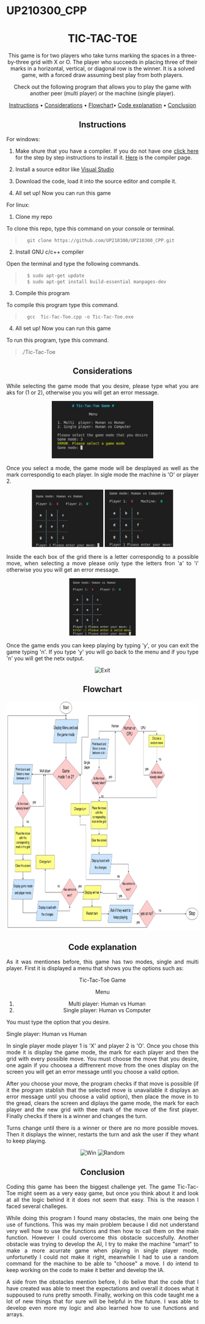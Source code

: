 # UP210300_CPP
<div align="center">

# **TIC-TAC-TOE**

This game is for two players who take turns marking the spaces in a three-by-three grid with X or O. The player who succeeds in placing three of their marks in a horizontal, vertical, or diagonal row is the winner. It is a solved game, with a forced draw assuming best play from both players. 
 
</div>
 

<div align="center">
 
Check out the following program that allows you to play the game with another peer (multi player) or the machine (single player).
 
<div align="center">


[Instructions](#instructions) •
[Considerations](#considerations) •
[Flowchart](#flowchart)•
[Code explanation](#code-explanation) •
[Conclusion](#conclusion) 

</div>

<div align="center">

## Instructions

</div>

<div align="justify">

For windows:

1. Make shure that you have a compiler. If you do not have one [click here](https://code.visualstudio.com/docs/cpp/config-mingw) for the step by step instructions to install it. [Here](https://www.msys2.org) is the compiler page.

2. Install a source editor like [Visual Studio](https://code.visualstudio.com/)

3. Download the code, load it into the source editor and compile it.

4. All set up! Now you can run this game

For linux:

1. Clone my repo

To clone this repo, type this command on your console or terminal.

>       git clone https://github.com/UP210300/UP210300_CPP.git

2. Install GNU c/c++ compiler

Open the terminal and type the following commands.

>       $ sudo apt-get update
>       $ sudo apt-get install build-essential manpages-dev

3. Compile this program

To compile this program type this command.

>       gcc  Tic-Tac-Toe.cpp -o Tic-Tac-Toe.exe


4. All set up! Now you can run this game

To run this program, type this command.
   
>./Tic-Tac-Toe

</div>

<div align="center">

## Considerations

</div>

<div align="justify">

While selecting the game mode that you desire, please type what you are aks for (1 or 2), otherwise you you will get an error message.

<div align="center">
<img alt="GameMode" height="150" src="Images/GameMode.jpeg"/> <br>
</div>


Once you select a mode, the game mode will be desplayed as well as the mark correspondig to each player. In sigle mode the machine is 'O' or player 2.

<div align="center">
<img alt="HumanVsHuman" height="150" src="Images/HumanVsHuman.jpeg"/> 
<img alt="HumanVsMachine" height="150" src="Images/Machine.jpeg"/> <br>
</div>


Inside the each box of the grid there is a letter correspondig to a possible move, when selecting a move please only type the letters fron 'a' to 'i' otherwise you you will get an error message.

<div align="center">
<img alt="Move" height="150" src="Images/Move.jpeg"/> <br>
</div>

Once the game ends you can keep playing by typing 'y', or you can exit the game typing 'n'. If you type 'y' you will go back to the menu and if you type 'n' you will get the netx output.

<div align="center">
<img alt="Exit" height="150" src="Images/Exit.jpeg/> <br>

</div>

</div>

<div align="center">

## Flowchart

</div>

<img alt="Flowchart" height="600" src="Images/Flowchart.png"/> <br>
 
<div align="center">

## Code explanation

<div align="justify">


<div align="justify">

As it was mentiones before, this game has two modes, single and multi player. First it is displayed a menu that shows you the options such as:

<div align="center">

Tic-Tac-Toe Game 

Menu    

1. Multi  player: Human vs Human
2. Single player: Human vs Computer 

</div>

You must type the option that you desire.

Single player: Human vs Human

In single player mode player 1 is 'X' and player 2 is 'O'.
Once you chose this mode it is display the game mode, the mark for each player and then the grid with every possible move. You must choose the move that you desire, one again if you choosea a diffrenrent move from the ones display on the screen you will get an error message until you choose a valid option.

After you choose your move, the program checks if that move is possible (if it the program stablish that the selected move is unavailable it displays an error message until you choose a valid option), then place the move in to the gread, clears the screen and diplays the game mode, the mark for each player and the new grid with thee mark of the move of the first player. Finally checks if there is a winner and changes the turn.

Turns change until there is a winner or there are no more possible moves. Then it displays the winner, restarts the turn and ask the user if they whant to keep playing.

<div align="center">
<img alt="Win" height="150" src="Images/Player1Wins.jpeg/> 

<img alt="Win" height="150" src="Images/Player2Wins.jpeg/> 

<img alt="Draft" height="150" src="Images/Draft.jpeg/> 

</div>

If the user wants to keep playing they must type 'y' and if they desire to exit the game they must type 'n'

Multi player: Human vs Computer

In multi player the user or human is 'X' and the machine or computer is 'O'.
Unfortunetly this code does not have IA (it is still under construction, hopefully it will be available soon). That being said this game mode works pretty much the same as single player. When the turn is uneven it means that it is the computer's turn and the way it chooses and option is with a random command.

<div align="center">
<img alt="Random" height="150" src="Images/Random.jpeg/> 

<img alt="Win" height="150" src="Images/Winner.jpeg/> 

<img alt="Win" height="150" src="Images/Winner2.jpeg/> 

</div>

</div>

<div align="center">

## Conclusion

</div>

<div align="justify">

Coding this game has been the biggest challenge yet. The game Tic-Tac-Toe might seem as a very easy game, but once you think about it and look at all the logic behind it it does not seem that easy. This is the reason I faced several challeges.

While doing this program I found many obstacles, the main one being the use of functions. This was my main problem because I did not understand very well how to use the functions and then how to call them on the main function. However I could overcome this obstacle succesfully. Another obstacle was trying to develop the AI, I try to make the machine "smart" to make a more acurrate game when playing in single player mode, unfortunetly I could not make it right, meanwhile I had to use a random command for the machine to be able to "choose" a move. I do intend to keep working on the code to make it better and develop the IA.

A side from the obstacles mention before, I do belive that the code that I have created was able to meet the expectations and overall it dooes what it suppoused to runs pretty smooth. Finally, working on this code taught me a lot of new things that for sure will be helpful in the future. I was able to develop even more my logic and also learned how to use functions and arrays. 

</div>




